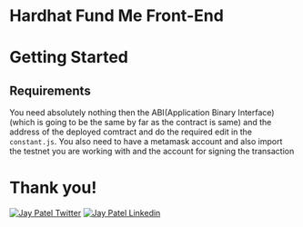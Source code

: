 # Hardhat Fund Me Front-End

# Getting Started

## Requirements

You need absolutely nothing then the ABI(Application Binary Interface) (which is going to be the same by far as the contract is same) and the address of the deployed comtract and do the required edit in the ```constant.js```.
You also need to have a metamask account and also import the testnet you are working with and the account for signing the transaction

# Thank you!

[![Jay Patel Twitter](https://img.shields.io/badge/Twitter-1DA1F2?style=for-the-badge&logo=twitter&logoColor=white)](https://twitter.com/jaypatell1202)
[![Jay Patel Linkedin](https://img.shields.io/badge/LinkedIn-0077B5?style=for-the-badge&logo=linkedin&logoColor=white)](https://www.linkedin.com/in/jaykumar-patel-3a7560201/)
